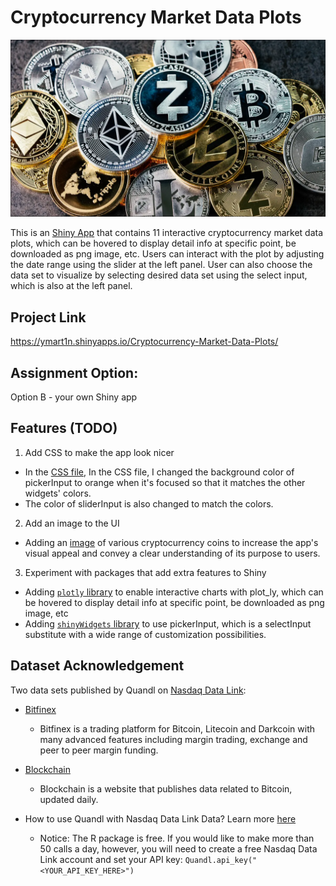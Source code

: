 # Cryptocurrency Market Data Plots

![](www/crypto.jpg)

This is an [Shiny App](https://shiny.rstudio.com/) that contains 11 interactive cryptocurrency market data plots, which can be hovered to display detail info at specific point, be downloaded as png image, etc. Users can interact with the plot by adjusting the date range using the slider at the left panel. User can also choose the data set to visualize by selecting desired data set using the select input, which is also at the left panel.

## Project Link

https://ymart1n.shinyapps.io/Cryptocurrency-Market-Data-Plots/

## Assignment Option:

Option B - your own Shiny app

## Features (TODO)

1. Add CSS to make the app look nicer
  - In the [CSS file](www/style.css), In the CSS file, I changed the background color of pickerInput to orange when it's focused so that it matches the other widgets' colors.
  - The color of sliderInput is also changed to match the colors.

2. Add an image to the UI
  - Adding an [image](www/crypto.jpg) of various cryptocurrency coins to increase the app's visual appeal and convey a clear understanding of its purpose to users.

3. Experiment with packages that add extra features to Shiny
  - Adding [`plotly` library](https://plotly.com/r/) to enable interactive charts with plot_ly, which can be hovered to display detail info at specific point, be downloaded as png image, etc
  - Adding [`shinyWidgets` library](https://github.com/dreamRs/shinyWidgets) to use pickerInput, which is a selectInput substitute with a wide range of customization possibilities.

## Dataset Acknowledgement

Two data sets published by Quandl on [Nasdaq Data Link](https://data.nasdaq.com/):

- [Bitfinex](https://data.nasdaq.com/data/BITFINEX-bitfinex)
  - Bitfinex is a trading platform for Bitcoin, Litecoin and Darkcoin with many advanced features including margin trading, exchange and peer to peer margin funding.
  
- [Blockchain](https://data.nasdaq.com/data/BCHAIN-blockchain)
  - Blockchain is a website that publishes data related to Bitcoin, updated daily.
  
- How to use Quandl with Nasdaq Data Link Data? Learn more [here](https://data.nasdaq.com/tools/r)
  - Notice: The R package is free. If you would like to make more than 50 calls a day, however, you will need to create a free Nasdaq Data Link account and set your API key:
  `Quandl.api_key("<YOUR_API_KEY_HERE>")`


